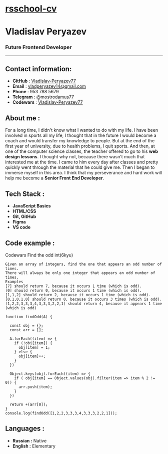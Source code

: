 # [__rsschool-cv__](https://hexlet.io)

# __Vladislav Peryazev__

### __Future Frontend Developer__
***
## Contact information:

* __GitHub__ : [Vladislav-Peryazev77](https://github.com/Vladislav-Peryazev77)
* __Email__ : vladperyazev14@gmail.com
* __Phone__ : 953 788 5679
* __Telegram__ : [@mostrodamus77](https://t.me/mostrodamus77)
* __Codewars__ : [Vladislav-Peryazev77](https://www.codewars.com/users/Vladislav-Peryazev77)

## About me :

For a long time, I didn't know what I wanted to do with my life. I have been involved in sports all my life, I thought that in the future I would become a coach and would transfer my knowledge to people. But at the end of the first year of university, due to health problems, I quit sports. And then, at one of the computer science classes, the teacher offered to go to his __web design lessons__. I thought why not, because there wasn't much that interested me at the time. I came to him every day after classes and pretty quickly went through the material that he could give me. Then I began to immerse myself in this area. I think that my perseverance and hard work will help me become a __Senior Front End Developer__.

## Tech Stack :

* __JavaScript Basics__
* __HTML/CSS__
* __Git, GitHub__
* __Figma__
* __VS code__

## Code example :
Codewars Find the odd int(6kyu)
```
Given an array of integers, find the one that appears an odd number of times.
There will always be only one integer that appears an odd number of times.
Examples
[7] should return 7, because it occurs 1 time (which is odd).
[0] should return 0, because it occurs 1 time (which is odd).
[1,1,2] should return 2, because it occurs 1 time (which is odd).
[0,1,0,1,0] should return 0, because it occurs 3 times (which is odd).
[1,2,2,3,3,3,4,3,3,3,2,2,1] should return 4, because it appears 1 time (which is odd)

function findOdd(A) {

  const obj = {};
  const arr = [];

  A.forEach((item) => {
    if (!obj[item]) {
      obj[item] = 1;
    } else {
      obj[item]++;
    }
  })

  Object.keys(obj).forEach((item) => {
    if ( obj[item] == Object.values(obj).filter(item => item % 2 != 0)) {
      arr.push(item);
    }
  })

  return +(arr[0]);
}
console.log(findOdd([1,2,2,3,3,3,4,3,3,3,2,2,1]));
```
## Languages :
* __Russian :__ Native
* __English :__ Elementary